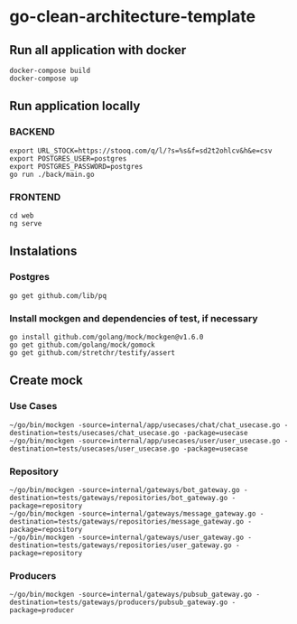# go-clean-architecture-template

## Run all application with docker

```
docker-compose build
docker-compose up

```

## Run application locally
### BACKEND
```
export URL_STOCK=https://stooq.com/q/l/?s=%s&f=sd2t2ohlcv&h&e=csv
export POSTGRES_USER=postgres
export POSTGRES_PASSWORD=postgres
go run ./back/main.go
```
### FRONTEND

```
cd web
ng serve
```

## Instalations

### Postgres

```
go get github.com/lib/pq
```

### Install mockgen and dependencies of test, if necessary
```
go install github.com/golang/mock/mockgen@v1.6.0
go get github.com/golang/mock/gomock
go get github.com/stretchr/testify/assert
```

## **Create mock**

### **Use Cases**
```
~/go/bin/mockgen -source=internal/app/usecases/chat/chat_usecase.go -destination=tests/usecases/chat_usecase.go -package=usecase
~/go/bin/mockgen -source=internal/app/usecases/user/user_usecase.go -destination=tests/usecases/user_usecase.go -package=usecase
```

### **Repository**
```
~/go/bin/mockgen -source=internal/gateways/bot_gateway.go -destination=tests/gateways/repositories/bot_gateway.go -package=repository
~/go/bin/mockgen -source=internal/gateways/message_gateway.go -destination=tests/gateways/repositories/message_gateway.go -package=repository
~/go/bin/mockgen -source=internal/gateways/user_gateway.go -destination=tests/gateways/repositories/user_gateway.go -package=repository
```

### **Producers**
```
~/go/bin/mockgen -source=internal/gateways/pubsub_gateway.go -destination=tests/gateways/producers/pubsub_gateway.go -package=producer
```
